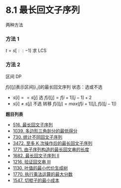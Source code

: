 # 8.1 最长回文子序列

两种方法

### 方法 1

$t = s[::-1]$
求 LCS

### 方法 2

区间 DP

$f[i][j]$表示区间$[i,j]$的最长回文序列
状态：选或不选

- $s[i]==s[j]$ 选
  $f[i][j]=f[i+1][j-1]+2$
- $s[i]\neq s[j]$ 不选 转移
  $f[i][j]=max(f[i+1][j],f[i][j-1])$

**题目列表**

- [516. 最长回文子序列](https://leetcode.cn/problems/longest-palindromic-subsequence/description/)
- [1039. 多边形三角剖分的最低得分](https://leetcode.cn/problems/minimum-score-triangulation-of-polygon/description/)
- [730. 统计不同回文子序列](https://leetcode.cn/problems/count-different-palindromic-subsequences/description/)
- [3472. 至多 K 次操作后的最长回文子序列](https://leetcode.cn/problems/longest-palindromic-subsequence-after-at-most-k-operations/description/)
- [1771. 由子序列构造的最长回文串的长度](https://leetcode.cn/problems/maximize-palindrome-length-from-subsequences/description/)
- [1682. 最长回文子序列 II](https://leetcode.cn/problems/longest-palindromic-subsequence-ii/description/)
- [1216. 验证回文串 III](https://leetcode.cn/problems/valid-palindrome-iii/description/)
- [1130. 叶值的最小代价生成树](https://leetcode.cn/problems/minimum-cost-tree-from-leaf-values/description/)
- [1770. 执行乘法运算的最大分数](https://leetcode.cn/problems/maximum-score-from-performing-multiplication-operations/description/)
- [1547. 切棍子的最小成本](https://leetcode.cn/problems/minimum-cost-to-cut-a-stick/description/)

